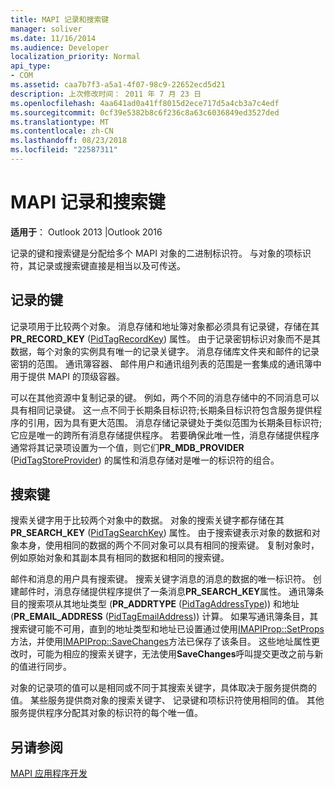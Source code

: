 ```yaml
---
title: MAPI 记录和搜索键
manager: soliver
ms.date: 11/16/2014
ms.audience: Developer
localization_priority: Normal
api_type:
- COM
ms.assetid: caa7b7f3-a5a1-4f07-98c9-22652ecd5d21
description: 上次修改时间： 2011 年 7 月 23 日
ms.openlocfilehash: 4aa641ad0a41ff8015d2ece717d5a4cb3a7c4edf
ms.sourcegitcommit: 0cf39e5382b8c6f236c8a63c6036849ed3527ded
ms.translationtype: MT
ms.contentlocale: zh-CN
ms.lasthandoff: 08/23/2018
ms.locfileid: "22587311"
---
```

# <a name="mapi-record-and-search-keys"></a>MAPI 记录和搜索键

  
  
**适用于**： Outlook 2013 |Outlook 2016 
  
记录的键和搜索键是分配给多个 MAPI 对象的二进制标识符。 与对象的项标识符，其记录或搜索键直接是相当以及可传送。 
  
## <a name="record-keys"></a>记录的键

记录项用于比较两个对象。 消息存储和地址簿对象都必须具有记录键，存储在其**PR_RECORD_KEY** ([PidTagRecordKey](pidtagrecordkey-canonical-property.md)) 属性。 由于记录密钥标识对象而不是其数据，每个对象的实例具有唯一的记录关键字。 消息存储库文件夹和邮件的记录密钥的范围。 通讯簿容器、 邮件用户和通讯组列表的范围是一套集成的通讯簿中用于提供 MAPI 的顶级容器。
  
可以在其他资源中复制记录的键。 例如，两个不同的消息存储中的不同消息可以具有相同记录键。 这一点不同于长期条目标识符;长期条目标识符包含服务提供程序的引用，因为具有更大范围。 消息存储记录键处于类似范围为长期条目标识符;它应是唯一的跨所有消息存储提供程序。 若要确保此唯一性，消息存储提供程序通常将其记录项设置为一个值，则它们**PR_MDB_PROVIDER** ([PidTagStoreProvider](pidtagstoreprovider-canonical-property.md)) 的属性和消息存储对是唯一的标识符的组合。
  
## <a name="search-keys"></a>搜索键

搜索关键字用于比较两个对象中的数据。 对象的搜索关键字都存储在其**PR_SEARCH_KEY** ([PidTagSearchKey](pidtagsearchkey-canonical-property.md)) 属性。 由于搜索键表示对象的数据和对象本身，使用相同的数据的两个不同对象可以具有相同的搜索键。 复制对象时，例如原始对象和其副本具有相同的数据和相同的搜索键。
  
邮件和消息的用户具有搜索键。 搜索关键字消息的消息的数据的唯一标识符。 创建邮件时，消息存储提供程序提供了一条消息**PR_SEARCH_KEY**属性。 通讯簿条目的搜索项从其地址类型 (**PR_ADDRTYPE** ([PidTagAddressType](pidtagaddresstype-canonical-property.md))) 和地址 (**PR_EMAIL_ADDRESS** ([PidTagEmailAddress](pidtagemailaddress-canonical-property.md))) 计算。 如果写通讯簿条目，其搜索键可能不可用，直到的地址类型和地址已设置通过使用[IMAPIProp::SetProps](imapiprop-setprops.md)方法，并使用[IMAPIProp::SaveChanges](imapiprop-savechanges.md)方法已保存了该条目。 这些地址属性更改时，可能为相应的搜索关键字，无法使用**SaveChanges**呼叫提交更改之前与新的值进行同步。 
  
对象的记录项的值可以是相同或不同于其搜索关键字，具体取决于服务提供商的值。 某些服务提供商对象的搜索关键字、 记录键和项标识符使用相同的值。 其他服务提供程序分配其对象的标识符的每个唯一值。 
  
## <a name="see-also"></a>另请参阅



[MAPI 应用程序开发](mapi-application-development.md)

